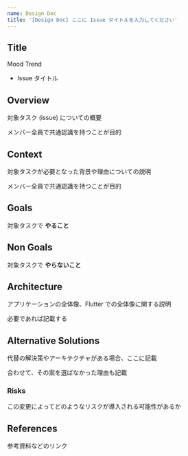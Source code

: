 ```yaml
---
name: Design Doc
title: '[Design Doc] ここに Issue タイトルを入力してください'
---
```


## Title

Mood Trend

- Issue タイトル

## Overview

対象タスク (issue) についての概要

メンバー全員で共通認識を持つことが目的

## Context

対象タスクが必要となった背景や理由についての説明

メンバー全員で共通認識を持つことが目的

## Goals

対象タスクで **やること**

## Non Goals

対象タスクで **やらないこと**

## Architecture

アプリケーションの全体像、Flutter での全体像に関する説明

必要であれば記載する

## Alternative Solutions

代替の解決策やアーキテクチャがある場合、ここに記載

合わせて、その案を選ばなかった理由も記載

### Risks

この変更によってどのようなリスクが導入される可能性があるか

## References

参考資料などのリンク
